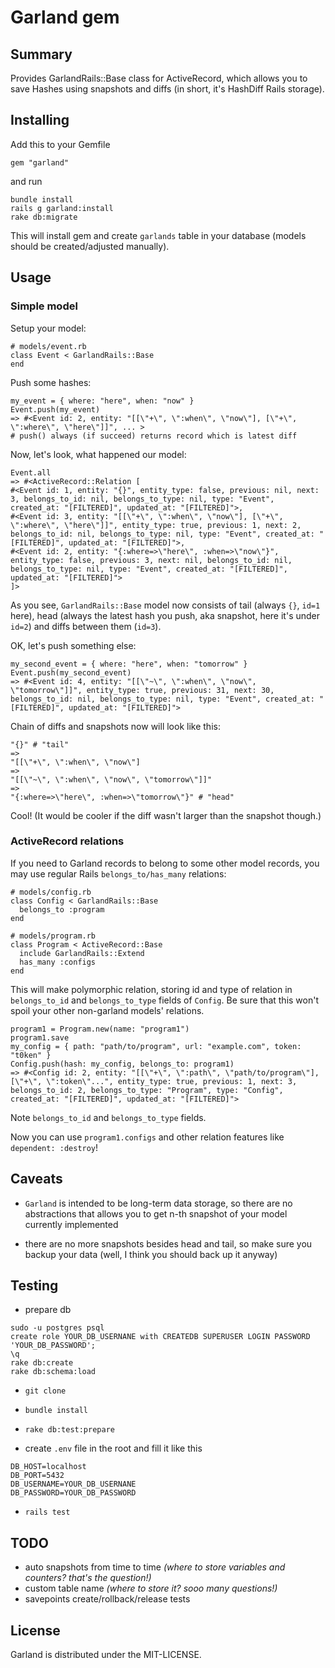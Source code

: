 # Garland gem

## Summary

Provides GarlandRails::Base class for ActiveRecord, which allows you to save Hashes using snapshots and diffs (in short, it's HashDiff Rails storage).

## Installing

Add this to your Gemfile

`gem "garland"`

and run

```
bundle install
rails g garland:install
rake db:migrate
```

This will install gem and create `garlands` table in your database (models should be created/adjusted manually).

## Usage

### Simple model

Setup your model:


```
# models/event.rb
class Event < GarlandRails::Base
end
```

Push some hashes:

```
my_event = { where: "here", when: "now" }
Event.push(my_event)
=> #<Event id: 2, entity: "[[\"+\", \":when\", \"now\"], [\"+\", \":where\", \"here\"]]", ... >
# push() always (if succeed) returns record which is latest diff
```

Now, let's look, what happened our model:

```
Event.all
=> #<ActiveRecord::Relation [
#<Event id: 1, entity: "{}", entity_type: false, previous: nil, next: 3, belongs_to_id: nil, belongs_to_type: nil, type: "Event", created_at: "[FILTERED]", updated_at: "[FILTERED]">,
#<Event id: 3, entity: "[[\"+\", \":when\", \"now\"], [\"+\", \":where\", \"here\"]]", entity_type: true, previous: 1, next: 2, belongs_to_id: nil, belongs_to_type: nil, type: "Event", created_at: "[FILTERED]", updated_at: "[FILTERED]">,
#<Event id: 2, entity: "{:where=>\"here\", :when=>\"now\"}", entity_type: false, previous: 3, next: nil, belongs_to_id: nil, belongs_to_type: nil, type: "Event", created_at: "[FILTERED]", updated_at: "[FILTERED]">
]>
```

As you see, `GarlandRails::Base` model now consists of tail (always `{}`, `id=1` here), head (always the latest hash you push, aka snapshot, here it's under `id=2`) and diffs between them (`id=3`).

OK, let's push something else:

```
my_second_event = { where: "here", when: "tomorrow" }
Event.push(my_second_event)
=> #<Event id: 4, entity: "[[\"~\", \":when\", \"now\", \"tomorrow\"]]", entity_type: true, previous: 31, next: 30, belongs_to_id: nil, belongs_to_type: nil, type: "Event", created_at: "[FILTERED]", updated_at: "[FILTERED]">
```

Chain of diffs and snapshots now will look like this:

```
"{}" # "tail"
=>
"[[\"+\", \":when\", \"now\"]
=>
"[[\"~\", \":when\", \"now\", \"tomorrow\"]]"
=>
"{:where=>\"here\", :when=>\"tomorrow\"}" # "head"
```

Cool! (It would be cooler if the diff wasn't larger than the snapshot though.)

### ActiveRecord relations

If you need to Garland records to belong to some other model records, you may use regular Rails `belongs_to/has_many` relations:

```
# models/config.rb
class Config < GarlandRails::Base
  belongs_to :program
end

# models/program.rb
class Program < ActiveRecord::Base
  include GarlandRails::Extend
  has_many :configs
end
```

This will make polymorphic relation, storing id and type of relation in `belongs_to_id` and `belongs_to_type` fields of `Config`. Be sure that this won't spoil your other non-garland models' relations.


```
program1 = Program.new(name: "program1")
program1.save
my_config = { path: "path/to/program", url: "example.com", token: "t0ken" }
Config.push(hash: my_config, belongs_to: program1)
=> #<Config id: 2, entity: "[[\"+\", \":path\", \"path/to/program\"], [\"+\", \":token\"...", entity_type: true, previous: 1, next: 3, belongs_to_id: 2, belongs_to_type: "Program", type: "Config", created_at: "[FILTERED]", updated_at: "[FILTERED]">
```

Note `belongs_to_id` and `belongs_to_type` fields.

Now you can use `program1.configs` and other relation features like `dependent: :destroy`!

## Caveats

* `Garland` is intended to be long-term data storage, so there are no abstractions that allows you to get n-th snapshot of your model currently implemented

* there are no more snapshots besides head and tail, so make sure you backup your data (well, I think you should back up it anyway)

## Testing

* prepare db

```
sudo -u postgres psql
create role YOUR_DB_USERNANE with CREATEDB SUPERUSER LOGIN PASSWORD 'YOUR_DB_PASSWORD';
\q
rake db:create
rake db:schema:load
```

* `git clone`
* `bundle install`
* `rake db:test:prepare`

* create `.env` file  in the root and fill it like this

```
DB_HOST=localhost
DB_PORT=5432
DB_USERNAME=YOUR_DB_USERNANE
DB_PASSWORD=YOUR_DB_PASSWORD
```

* `rails test`

## TODO

* auto snapshots from time to time *(where to store variables and counters? that's the question!)*
* custom table name *(where to store it? sooo many questions!)*
* savepoints create/rollback/release tests

## License

Garland is distributed under the MIT-LICENSE.
